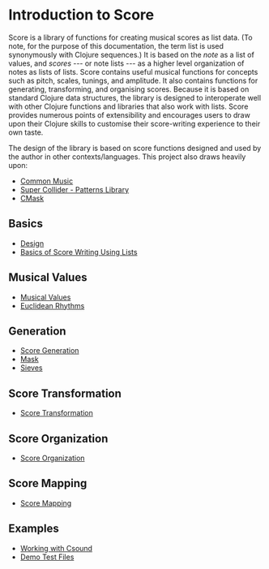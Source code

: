 # Introduction to Score

Score is a library of functions for creating musical scores as list data. (To note, for the purpose of this documentation, the term list is used synonymously with Clojure sequences.) It is based on the *note* as a list of values, and *scores* --- or note lists --- as a higher level organization of notes as lists of lists. Score contains useful musical functions for concepts such as pitch, scales, tunings, and amplitude.  It also contains functions for generating, transforming, and organising scores. Because it is based on standard Clojure data structures, the library is designed to interoperate well with other Clojure functions and libraries that also work with lists. Score provides numerous points of extensibility and encourages users to draw upon their Clojure skills to customise their score-writing experience to their own taste.

The design of the library is based on score functions designed and used by the author in other contexts/languages. This project also draws heavily upon:

* [Common Music](http://commonmusic.sourceforge.net/) 
* [Super Collider - Patterns Library](http://doc.sccode.org/Tutorials/Getting-Started/16-Sequencing-with-Patterns.html) 
* [CMask](http://www2.ak.tu-berlin.de/~abartetzki/CMaskMan/CMask-Manual.htm) 

## Basics
* [Design](design.md)
* [Basics of Score Writing Using Lists](basics.md)

## Musical Values
* [Musical Values](musical_values.md)
* [Euclidean Rhythms](euclid.md)

## Generation
* [Score Generation](score_gen.md)
* [Mask](mask.md)
* [Sieves](sieves.md)

## Score Transformation 
* [Score Transformation](transformation.md)

## Score Organization 
* [Score Organization](score_organization.md)

## Score Mapping
* [Score Mapping](score_mapping.md)


## Examples 
* [Working with Csound](csound.md)
* [Demo Test Files](https://github.com/kunstmusik/score/tree/master/src/score/demo) 

